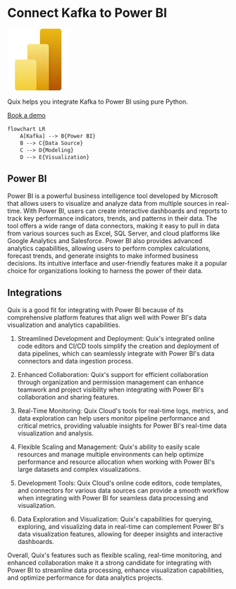 # Connect Kafka to Power BI

![](./images/logo_1.jpg)

Quix helps you integrate Kafka to Power BI using pure Python.

<div>
<a class="md-button md-button--primary" href="https://share.hsforms.com/1iW0TmZzKQMChk0lxd_tGiw4yjw2?__hstc=175542013.2303933fbd746c0ac86d9ccbe9bc9100.1728383268831.1729603416735.1729620918855.31&__hssc=175542013.1.1729620918855&__hsfp=2132701734" target="_blank" style="margin-right:.5rem;">Book a demo</a>
<br/>
</div>

```mermaid
flowchart LR
    A[Kafka] --> B{Power BI}
    B --> C{Data Source}
    C --> D{Modeling}
    D --> E{Visualization}
```

## Power BI

Power BI is a powerful business intelligence tool developed by Microsoft that allows users to visualize and analyze data from multiple sources in real-time. With Power BI, users can create interactive dashboards and reports to track key performance indicators, trends, and patterns in their data. The tool offers a wide range of data connectors, making it easy to pull in data from various sources such as Excel, SQL Server, and cloud platforms like Google Analytics and Salesforce. Power BI also provides advanced analytics capabilities, allowing users to perform complex calculations, forecast trends, and generate insights to make informed business decisions. Its intuitive interface and user-friendly features make it a popular choice for organizations looking to harness the power of their data.

## Integrations

Quix is a good fit for integrating with Power BI because of its comprehensive platform features that align well with Power BI's data visualization and analytics capabilities. 

1. Streamlined Development and Deployment: Quix's integrated online code editors and CI/CD tools simplify the creation and deployment of data pipelines, which can seamlessly integrate with Power BI's data connectors and data ingestion process.

2. Enhanced Collaboration: Quix's support for efficient collaboration through organization and permission management can enhance teamwork and project visibility when integrating with Power BI's collaboration and sharing features.

3. Real-Time Monitoring: Quix Cloud's tools for real-time logs, metrics, and data exploration can help users monitor pipeline performance and critical metrics, providing valuable insights for Power BI's real-time data visualization and analysis.

4. Flexible Scaling and Management: Quix's ability to easily scale resources and manage multiple environments can help optimize performance and resource allocation when working with Power BI's large datasets and complex visualizations.

5. Development Tools: Quix Cloud's online code editors, code templates, and connectors for various data sources can provide a smooth workflow when integrating with Power BI for seamless data processing and visualization.

6. Data Exploration and Visualization: Quix's capabilities for querying, exploring, and visualizing data in real-time can complement Power BI's data visualization features, allowing for deeper insights and interactive dashboards.

Overall, Quix's features such as flexible scaling, real-time monitoring, and enhanced collaboration make it a strong candidate for integrating with Power BI to streamline data processing, enhance visualization capabilities, and optimize performance for data analytics projects.


